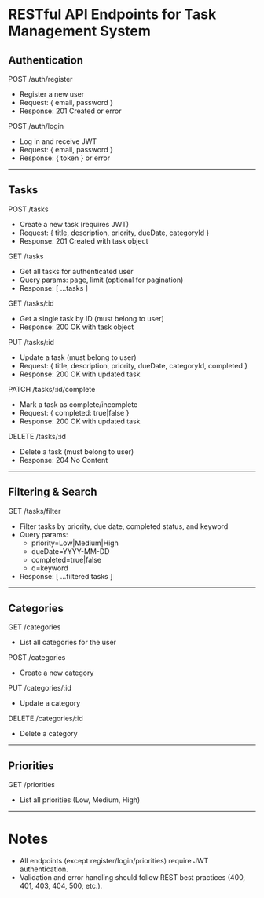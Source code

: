 # RESTful API Endpoints for Task Management System

## Authentication

POST /auth/register
- Register a new user
- Request: { email, password }
- Response: 201 Created or error

POST /auth/login
- Log in and receive JWT
- Request: { email, password }
- Response: { token } or error

---

## Tasks

POST /tasks
- Create a new task (requires JWT)
- Request: { title, description, priority, dueDate, categoryId }
- Response: 201 Created with task object

GET /tasks
- Get all tasks for authenticated user
- Query params: page, limit (optional for pagination)
- Response: [ ...tasks ]

GET /tasks/:id
- Get a single task by ID (must belong to user)
- Response: 200 OK with task object

PUT /tasks/:id
- Update a task (must belong to user)
- Request: { title, description, priority, dueDate, categoryId, completed }
- Response: 200 OK with updated task

PATCH /tasks/:id/complete
- Mark a task as complete/incomplete
- Request: { completed: true|false }
- Response: 200 OK with updated task

DELETE /tasks/:id
- Delete a task (must belong to user)
- Response: 204 No Content

---

## Filtering & Search

GET /tasks/filter
- Filter tasks by priority, due date, completed status, and keyword
- Query params:
    - priority=Low|Medium|High
    - dueDate=YYYY-MM-DD
    - completed=true|false
    - q=keyword
- Response: [ ...filtered tasks ]

---

## Categories

GET /categories
- List all categories for the user

POST /categories
- Create a new category

PUT /categories/:id
- Update a category

DELETE /categories/:id
- Delete a category

---

## Priorities

GET /priorities
- List all priorities (Low, Medium, High)

---

# Notes
- All endpoints (except register/login/priorities) require JWT authentication.
- Validation and error handling should follow REST best practices (400, 401, 403, 404, 500, etc.).

